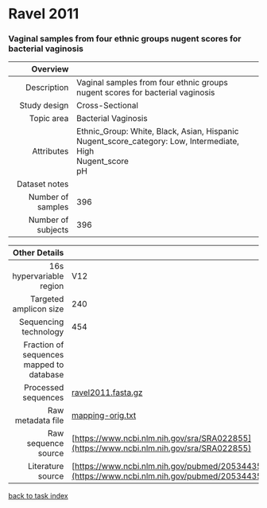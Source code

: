 # Ravel 2011
### Vaginal samples from four ethnic groups nugent scores for bacterial vaginosis

| Overview | |
| -------------: |-------------|
| Description      | Vaginal samples from four ethnic groups nugent scores for bacterial vaginosis |
| Study design | Cross-Sectional |
| Topic area | Bacterial Vaginosis|
| Attributes | Ethnic_Group: White, Black, Asian, Hispanic<br/> Nugent_score_category: Low, Intermediate, High<br/> Nugent_score<br/> pH|
| Dataset notes | |
| Number of samples | 396|
| Number of subjects | 396|


| Other Details |  |
| -------------: |-------------|
| 16s hypervariable region | V12 |
| Targeted amplicon size | 240 |
| Sequencing technology | 454 |
| Fraction of sequences mapped to database |  |
| Processed sequences | [ravel2011.fasta.gz](http://metagenome.cs.umn.edu/public/MLRepo/fasta/ravel2011.fasta.gz) |
| Raw metadata file | [mapping-orig.txt](../datasets/ravel/mapping-orig.txt) |
| Raw sequence source | [https://www.ncbi.nlm.nih.gov/sra/SRA022855](https://www.ncbi.nlm.nih.gov/sra/SRA022855) |
| Literature source | [https://www.ncbi.nlm.nih.gov/pubmed/20534435](https://www.ncbi.nlm.nih.gov/pubmed/20534435) |

[back to task index](../README.md)
